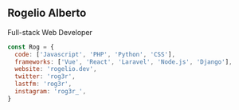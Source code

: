 ## Rogelio Alberto
Full-stack Web Developer

```javascript
const Rog = {
  code: ['Javascript', 'PHP', 'Python', 'CSS'],
  frameworks: ['Vue', 'React', 'Laravel', 'Node.js', 'Django'],
  website: 'rogelio.dev',
  twitter: 'rog3r',
  lastfm: 'rog3r',
  instagram: 'rog3r_',
}
```
